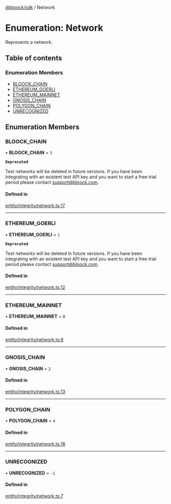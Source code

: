 [@bloock/sdk](../index.md) / Network

# Enumeration: Network

Represents a network.

## Table of contents

### Enumeration Members

- [BLOOCK\_CHAIN](Network-1.md#bloock_chain)
- [ETHEREUM\_GOERLI](Network-1.md#ethereum_goerli)
- [ETHEREUM\_MAINNET](Network-1.md#ethereum_mainnet)
- [GNOSIS\_CHAIN](Network-1.md#gnosis_chain)
- [POLYGON\_CHAIN](Network-1.md#polygon_chain)
- [UNRECOGNIZED](Network-1.md#unrecognized)

## Enumeration Members

### BLOOCK\_CHAIN

• **BLOOCK\_CHAIN** = ``3``

**`Deprecated`**

Test networks will be deleted in future versions. If you have been integrating with an existent test API key and you want to start a free trial period please contact support@bloock.com.

#### Defined in

[entity/integrity/network.ts:17](https://github.com/bloock/bloock-sdk/blob/cf3411f/languages/js/src/entity/integrity/network.ts#L17)

___

### ETHEREUM\_GOERLI

• **ETHEREUM\_GOERLI** = ``1``

**`Deprecated`**

Test networks will be deleted in future versions. If you have been integrating with an existent test API key and you want to start a free trial period please contact support@bloock.com.

#### Defined in

[entity/integrity/network.ts:12](https://github.com/bloock/bloock-sdk/blob/cf3411f/languages/js/src/entity/integrity/network.ts#L12)

___

### ETHEREUM\_MAINNET

• **ETHEREUM\_MAINNET** = ``0``

#### Defined in

[entity/integrity/network.ts:8](https://github.com/bloock/bloock-sdk/blob/cf3411f/languages/js/src/entity/integrity/network.ts#L8)

___

### GNOSIS\_CHAIN

• **GNOSIS\_CHAIN** = ``2``

#### Defined in

[entity/integrity/network.ts:13](https://github.com/bloock/bloock-sdk/blob/cf3411f/languages/js/src/entity/integrity/network.ts#L13)

___

### POLYGON\_CHAIN

• **POLYGON\_CHAIN** = ``4``

#### Defined in

[entity/integrity/network.ts:18](https://github.com/bloock/bloock-sdk/blob/cf3411f/languages/js/src/entity/integrity/network.ts#L18)

___

### UNRECOGNIZED

• **UNRECOGNIZED** = ``-1``

#### Defined in

[entity/integrity/network.ts:7](https://github.com/bloock/bloock-sdk/blob/cf3411f/languages/js/src/entity/integrity/network.ts#L7)
